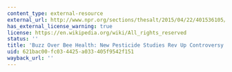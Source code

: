 ```yaml
---
content_type: external-resource
external_url: http://www.npr.org/sections/thesalt/2015/04/22/401536105/buzz-over-bee-health-new-pesticide-studies-rev-up-controversy
has_external_license_warning: true
license: https://en.wikipedia.org/wiki/All_rights_reserved
status: ''
title: 'Buzz Over Bee Health: New Pesticide Studies Rev Up Controversy'
uid: 621bac00-fc03-4425-a033-405f9542f151
wayback_url: ''
---
```

